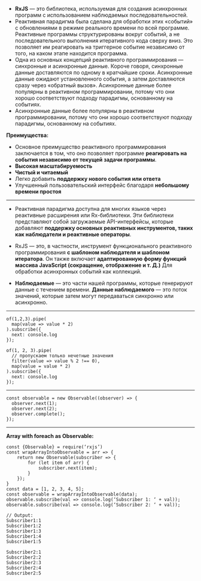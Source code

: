 - **RxJS** — это библиотека, используемая для создания асинхронных программ с использованием наблюдаемых последовательностей.
- Реактивная парадигма была сделана для обработки этих «событий» с обновлениями в режиме реального времени по всей программе. Реактивные программы структурированы вокруг событий, а не последовательного выполнения итеративного кода сверху вниз. Это позволяет им реагировать на триггерное событие независимо от того, на каком этапе находится программа.
- Одна из основных концепций реактивного программирования — синхронные и асинхронные данные. Короче говоря, синхронные данные доставляются по одному в кратчайшие сроки.
Асинхронные данные ожидают установленного события, а затем доставляются сразу через «обратный вызов». Асинхронные данные более популярны в реактивном программировании, потому что они хорошо соответствуют подходу парадигмы, основанному на событиях.
- Асинхронные данные более популярны в реактивном программировании, потому что они хорошо соответствуют подходу парадигмы, основанному на событиях.

**Преимущества:**
- Основное преимущество реактивного программирования заключается в том, что оно позволяет программе **реагировать на события независимо от текущей задачи программы**.
- **Высокая масштабируемость**
- **Чистый и читаемый**
- Легко добавить **поддержку нового события или ответа**
- Улучшенный пользовательский интерфейс благодаря **небольшому времени простоя**

--------------------------------------------------------
- Реактивная парадигма доступна для многих языков через реактивные расширения или Rx-библиотеки. Эти библиотеки представляют собой загружаемые API-интерфейсы, которые добавляют **поддержку основных реактивных инструментов, таких как наблюдатели и реактивные операторы**. 
- RxJS — это, в частности, инструмент функционального реактивного программирования **с шаблоном наблюдателя и шаблоном итератора**. Он также включает **адаптированную форму функций массива JavaScript (сокращение, отображение и т. Д.)** Для обработки асинхронных событий как коллекций.

- **Наблюдаемые** — это части нашей программы, которые генерируют данные с течением времени. **Данные наблюдаемого** — это поток значений, которые затем могут передаваться синхронно или асинхронно.
--------------------------------------------------------
```
of(1,2,3).pipe(
  map(value => value * 2)
).subscribe({
  next: console.log
});
```

```
of(1, 2, 3).pipe(
  // пропускаем только нечетные значения
  filter(value => value % 2 !== 0),
  map(value = value * 2)
).subscribe({
  next: console.log
});
```
--------------------------------------------------------
```
const observable = new Observable((observer) => {
  observer.next(1);
  observer.next(2);
  observer.complete();
});
```
--------------------------------------------------------
**Array with foreach as Observable:**

```
const {Observable} = require(‘rxjs’)
const wrapArrayIntoObservable = arr => {
    return new Observable(subscriber => {
        for (let item of arr) {
            subscriber.next(item);
        }
    });
}
const data = [1, 2, 3, 4, 5];
const observable = wrapArrayIntoObservable(data);
observable.subscribe(val => console.log(‘Subscriber 1: ‘ + val));
observable.subscribe(val => console.log(‘Subscriber 2: ‘ + val));
```

```
// Output:
Subscriber1:1
Subscriber1:2
Subscriber1:3
Subscriber1:4
Subscriber1:5

Subscriber2:1
Subscriber2:2
Subscriber2:3
Subscriber2:4
Subscriber2:5
```
